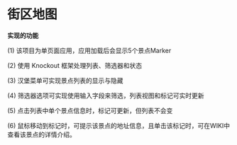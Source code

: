 # 街区地图

**实现的功能**

(1) 该项目为单页面应用，应用加载后会显示5个景点Marker

(2) 使用 Knockout 框架处理列表、筛选器和状态

(3) 汉堡菜单可实现景点列表的显示与隐藏

(4) 筛选器选项可实现使用输入字段来筛选，列表视图和标记可实时更新

(5) 点击列表中单个景点信息时，标记可更新，但列表不会变

(6) 鼠标移动到标记时，可提示该景点的地址信息，且单击该标记时，可在WIKI中查看该景点的详情介绍。
